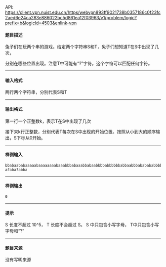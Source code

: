 API: https://client.vpn.nuist.edu.cn/https/webvpn893ff9021738b0357186c0f23fc2aed6e24ca283e886022bc5d861ea12f03963/v1/problem/logic?prefix=b&logicId=4503&enlink-vpn

#### 题目描述

兔子们在玩两个串的游戏。给定两个字符串S和T，兔子们想知道T在S中出现了几次，

分别在哪些位置出现。注意T中可能有“?”字符，这个字符可以匹配任何字符。

---

#### 输入格式

两行两个字符串，分别代表S和T

---

#### 输出格式

第一行一个正整数k，表示T在S中出现了几次

接下来k行正整数，分别代表T每次在S中出现的开始位置。按照从小到大的顺序输出，S下标从0开始。

---

#### 样例输入
```
bbabaababaaaaabaaaaaaaabaaabbbabaaabbabaabbbbabbbbbbabbaabbbababababbbbbbaaabaaabbbbbaabbbaabbbbabab
a?aba?abba

```

---

#### 样例输出
```
0
```

---

#### 提示

S 长度不超过 10^5， T 长度不会超过 S。 S 中只包含小写字母， T中只包含小写字母和“?”

---

#### 题目来源

没有写明来源